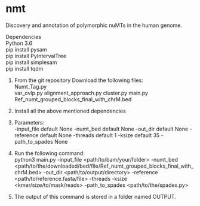 # nmt
Discovery and annotation of polymorphic nuMTs in the human genome.  

Dependencies  
Python 3.6  
pip install pysam  
pip install PyIntervalTree  
pip install simplesam  
pip install tqdm  

1. From the git repository Download the following files:  
Numt_Tag.py  
var_ovlp.py
alignment_approach.py
cluster.py
main.py  
Ref_numt_grouped_blocks_final_with_chrM.bed  

2. Install all the above mentioned dependencies

3. Parameters:  
-input_file default None
-numt_bed default None
-out_dir default None
-reference default None
-threads default 1
-ksize default 35
-path_to_spades None

4. Run the following command:  
python3 main.py -input_file <path/to/bam/your/folder> -numt_bed <path/to/the/downloaded/bed/file/Ref_numt_grouped_blocks_final_with_chrM.bed> -out_dir <path/to/output/directory> -reference <path/to/reference.fasta/file> -threads <integer> -ksize <kmer/size/to/mask/reads> -path_to_spades <path/to/the/spades.py>  

5. The output of this command is stored in a folder named OUTPUT.   
